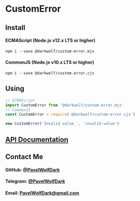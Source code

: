 # CustomError
## Install
#### ECMAScript (Node.js v12.x LTS or higher)
`npm i --save @darkwolf/custom-error.mjs`
#### CommonJS (Node.js v10.x LTS or higher)
`npm i --save @darkwolf/custom-error.cjs`
## Using
```javascript
// ECMAScript
import CustomError from '@darkwolf/custom-error.mjs'
// CommonJS
const CustomError = require('@darkwolf/custom-error.cjs')

new CustomError('Invalid value.', 'invalid-value')
```
## [API Documentation](https://github.com/Darkwolf/node-custom-error/blob/master/docs/API.md)
## Contact Me
#### GitHub: [@PavelWolfDark](https://github.com/PavelWolfDark)
#### Telegram: [@PavelWolfDark](https://t.me/PavelWolfDark)
#### Email: [PavelWolfDark@gmail.com](mailto:PavelWolfDark@gmail.com)
